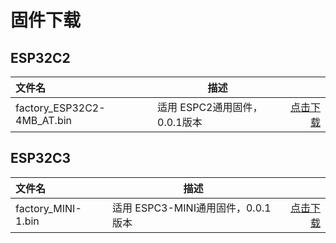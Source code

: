 # 固件下载

## ESP32C2

| 文件名                        | 描述                   |                                                                           |
|:---------------------------|----------------------|--------------------------------------------------------------------------:|
| factory_ESP32C2-4MB_AT.bin | 适用 ESPC2通用固件，0.0.1版本 | [点击下载](../../assets/download/esp/at固件/ESP32C2/factory_ESP32C2-4MB_AT.bin) |


## ESP32C3

| 文件名                        | 描述                        |                                                                   |
|:---------------------------|---------------------------|------------------------------------------------------------------:|
| factory_MINI-1.bin | 适用 ESPC3-MINI通用固件，0.0.1版本 | [点击下载](../../assets/download/esp/at固件/ESP32C3/factory_MINI-1.bin) |
